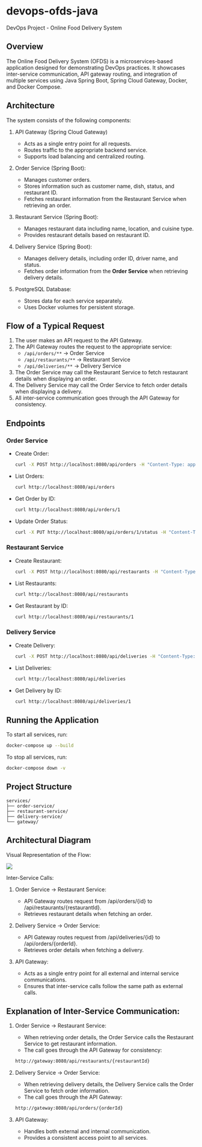 # devops-ofds-java

DevOps Project - Online Food Delivery System

## Overview
The Online Food Delivery System (OFDS) is a microservices-based application designed for demonstrating DevOps practices. It showcases inter-service communication, API gateway routing, and integration of multiple services using Java Spring Boot, Spring Cloud Gateway, Docker, and Docker Compose.

## Architecture

The system consists of the following components:

1. API Gateway (Spring Cloud Gateway)
   - Acts as a single entry point for all requests.
   - Routes traffic to the appropriate backend service.
   - Supports load balancing and centralized routing.

2. Order Service (Spring Boot):
   - Manages customer orders.
   - Stores information such as customer name, dish, status, and restaurant ID.
   - Fetches restaurant information from the Restaurant Service when retrieving an order.

3. Restaurant Service (Spring Boot):
   - Manages restaurant data including name, location, and cuisine type.
   - Provides restaurant details based on restaurant ID.

4. Delivery Service (Spring Boot):
   - Manages delivery details, including order ID, driver name, and status.
   - Fetches order information from the **Order Service** when retrieving delivery details.

5. PostgreSQL Database:
   - Stores data for each service separately.
   - Uses Docker volumes for persistent storage.

## Flow of a Typical Request

1. The user makes an API request to the API Gateway.
2. The API Gateway routes the request to the appropriate service:
   - `/api/orders/**` -> Order Service
   - `/api/restaurants/**` -> Restaurant Service
   - `/api/deliveries/**` -> Delivery Service
3. The Order Service may call the Restaurant Service to fetch restaurant details when displaying an order.
4. The Delivery Service may call the Order Service to fetch order details when displaying a delivery.
5. All inter-service communication goes through the API Gateway for consistency.

## Endpoints

### Order Service

- Create Order:  

  ```bash
  curl -X POST http://localhost:8080/api/orders -H "Content-Type: application/json" -d '{"customerName": "John", "dishName": "Pizza", "status": "Pending", "restaurantId": 1}'
  ```

- List Orders:  

  ```bash
  curl http://localhost:8080/api/orders
  ```

- Get Order by ID:  

  ```bash
  curl http://localhost:8080/api/orders/1
  ```

- Update Order Status:  

  ```bash
  curl -X PUT http://localhost:8080/api/orders/1/status -H "Content-Type: application/json" -d 'Delivered'
  ```

### Restaurant Service

- Create Restaurant:  

  ```bash
  curl -X POST http://localhost:8080/api/restaurants -H "Content-Type: application/json" -d '{"name": "Pizza Palace", "location": "Cape Town", "cuisineType": "Italian"}'
  ```

- List Restaurants:  

  ```bash
  curl http://localhost:8080/api/restaurants
  ```

- Get Restaurant by ID:  

  ```bash
  curl http://localhost:8080/api/restaurants/1
  ```

### Delivery Service

- Create Delivery:  

  ```bash
  curl -X POST http://localhost:8080/api/deliveries -H "Content-Type: application/json" -d '{"orderId": 1, "driverName": "Jane", "status": "In Transit"}'
  ```

- List Deliveries:  

  ```bash
  curl http://localhost:8080/api/deliveries
  ```

- Get Delivery by ID:  

  ```bash
  curl http://localhost:8080/api/deliveries/1
  ```

## Running the Application

To start all services, run:

```bash
docker-compose up --build
```

To stop all services, run:

```bash
docker-compose down -v
```

## Project Structure

```
services/
├── order-service/
├── restaurant-service/
├── delivery-service/
└── gateway/
```

## Architectural Diagram

Visual Representation of the Flow:

![](https://github.com/user-attachments/assets/8aa58a1a-c1f2-48b3-95d5-4718a07d409c)


Inter-Service Calls:

1. Order Service -> Restaurant Service:
   - API Gateway routes request from /api/orders/{id} to /api/restaurants/{restaurantId}.
   - Retrieves restaurant details when fetching an order.

2. Delivery Service -> Order Service:
   - API Gateway routes request from /api/deliveries/{id} to /api/orders/{orderId}.
   - Retrieves order details when fetching a delivery.

3. API Gateway:
   - Acts as a single entry point for all external and internal service communications.
   - Ensures that inter-service calls follow the same path as external calls.

## Explanation of Inter-Service Communication:

1. Order Service -> Restaurant Service:

   - When retrieving order details, the Order Service calls the Restaurant Service to get restaurant information.
   - The call goes through the API Gateway for consistency:

    ```bash
    http://gateway:8080/api/restaurants/{restaurantId}
    ```

2. Delivery Service -> Order Service:

   - When retrieving delivery details, the Delivery Service calls the Order Service to fetch order information.
   - The call goes through the API Gateway:

   ```bash
   http://gateway:8080/api/orders/{orderId}
   ```

3. API Gateway:

   - Handles both external and internal communication.
   - Provides a consistent access point to all services.

